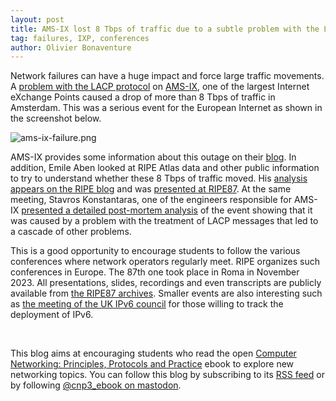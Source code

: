 ```yaml
---
layout: post
title: AMS-IX lost 8 Tbps of traffic due to a subtle problem with the LACP protocol, networking conferences 
tag: failures, IXP, conferences
author: Olivier Bonaventure
---
```


Network failures can have a huge impact and force large traffic movements. A [problem with the LACP protocol](https://www.ams-ix.net/ams/outage-on-amsterdam-peering-platform) on [AMS-IX](https://www.ams-ix.net), one of the largest Internet eXchange Points caused a drop of more than 8 Tbps of traffic in Amsterdam. This was a serious event for the European Internet as shown in the screenshot below.

![ams-ix-failure.png]({{site.baseurl}}/images/ams-ix-failure.png)



AMS-IX provides some information about this outage on their [blog](https://www.ams-ix.net/ams/outage-on-amsterdam-peering-platform). In addition, Emile Aben looked at RIPE Atlas data and other public information to try to understand whether these 8 Tbps of traffic moved. His [analysis appears on the RIPE blog](https://labs.ripe.net/author/emileaben/does-the-internet-route-around-damage-edition-2023/) and was [presented at RIPE87](https://ripe87.ripe.net/archives/video/1264/). At the same meeting, Stavros Konstantaras, one of the engineers responsible for AMS-IX [presented a detailed post-mortem analysis](https://ripe87.ripe.net/archives/video/1263/) of the event showing that it was caused by a problem with the treatment of LACP messages that led to a cascade of other problems.

This is a good opportunity to encourage students to follow the various conferences where network operators regularly meet. RIPE organizes such conferences in Europe. The 87th one took place in Roma in November 2023. All presentations, slides, recordings and even transcripts are publicly available from [the RIPE87 archives](https://ripe87.ripe.net/archives/). Smaller events are also interesting such as [the meeting of the UK IPv6 council](https://www.ipv6.org.uk/2023/09/19/ipv6-council-annual-meeting-2023/) for those willing to track the deployment of IPv6. 

&nbsp;


This blog aims at encouraging students who read the open [Computer Networking: Principles, Protocols and Practice](https://www.computer-networking.info) ebook to explore new networking topics. You can follow this blog by subscribing to its [RSS feed](http://blog.computer-networking.info/feed.xml) or by following [@cnp3_ebook on mastodon](https://mastodon.acm.org/@cnp3_ebook). 
